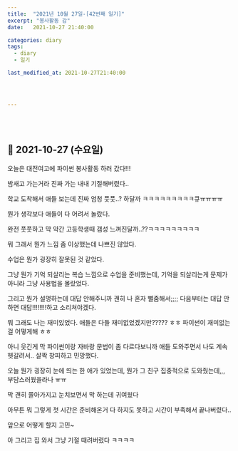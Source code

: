 ```yaml
---
title:  "2021년 10월 27일-[42번째 일기]"
excerpt: "봉사활동 감"
date:   2021-10-27 21:40:00 

categories: diary
tags:
  - diary
  - 일기

last_modified_at: 2021-10-27T21:40:00




---
```


<br/>

<br/>

## 🧾 2021-10-27 (수요일)

오늘은 대전여고에 파이썬 봉사활동 하러 갔다!!!

밤새고 가는거라 진짜 가는 내내 기절해버렸다..

학교 도착해서 애들 보는데 진짜 엄청 풋풋..? 하달까 ㅋㅋㅋㅋㅋㅋㅋㅋㅋ큐ㅠㅠㅠㅠ

뭔가 생각보다 애들이 다 어려서 놀랐다.

완전 풋풋하고 막 약간 고등학생때 갬성 느껴진달까..??ㅋㅋㅋㅋㅋㅋㅋㅋㅋ

뭐 그래서 뭔가 느낌 좀 이상했는데 나쁘진 않았다.

수업은 뭔가 굉장히 잘못된 것 같았다.

그냥 뭔가 기억 되살리는 복습 느낌으로 수업을 준비했는데, 기억을 되살리는게 문제가 아니라 그냥 사용법을 몰랐었다.

그리고 뭔가 설명하는데 대답 안해주니까 괜히 나 혼자 뻘줌해서;;;; 다음부터는 대답 안 하면 대답!!!!!!!!하고 소리쳐야겠다.

뭐 그래도 나는 재미있었다. 애들은 다들 재미없었겠지만????? ㅎㅎ 파이썬이 재미없는걸 어떻게해 ㅎㅎ

아니 웃긴게 막 파이썬이랑 자바랑 문법이 좀 다르다보니까 애들 도와주면서 나도 계속 헷갈려서.. 살짝 창피하고 민망했다.

오늘 뭔가 굉장히 눈에 띄는 한 애가 있었는데, 뭔가 그 친구 집중적으로 도와줬는데,,, 부담스러웠을라나 ㅠㅠ

막 괜히 쫄아가지고 눈치보면서 막 하는데 귀여웠다

아무튼 뭐 그렇게 첫 시간은 준비해온거 다 하지도 못하고 시간이 부족해서 끝나버렸다..

앞으로 어떻게 할지 고민~

아 그리고 집 와서 그냥 기절 때려버렸다 ㅋㅋㅋㅋ